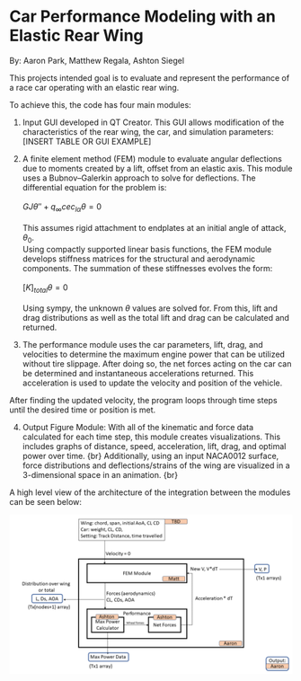 # Car Performance Modeling with an Elastic Rear Wing
By: Aaron Park, Matthew Regala, Ashton Siegel

This projects intended goal is to evaluate and represent the performance of a race car operating with an elastic rear wing.

To achieve this, the code has four main modules:

1) Input GUI developed in QT Creator. This GUI allows modification of the characteristics of the rear wing, the car, and simulation parameters:
[INSERT TABLE OR GUI EXAMPLE]
  
2) A finite element method (FEM) module to evaluate angular deflections due to moments created by a lift, offset from an elastic axis. This module uses a Bubnov–Galerkin approach to solve for deflections. The differential equation for the problem is: <br>  
$GJ\theta'' + q_{\infty }cec_{l\alpha }\theta = 0$ <br>  
This assumes rigid attachment to endplates at an initial angle of attack, $\theta_0$. <br>
Using compactly supported linear basis functions, the FEM module develops stiffness matrices for the structural and aerodynamic components. The summation of these stiffnesses evolves the form: <br>  
$[K]_{total} \theta = 0$ <br>  
Using sympy, the unknown $\theta$ values are solved for. From this, lift and drag distributions as well as the total lift and drag can be calculated and returned.

3) The performance module uses the car parameters, lift, drag, and velocities to determine the maximum engine power that can be utilized without tire slippage. After doing so, the net forces acting on the car can be determined and instantaneous accelerations returned. This acceleration is used to update the velocity and position of the vehicle.

After finding the updated velocity, the program loops through time steps until the desired time or position is met.


4) Output Figure Module: With all of the kinematic and force data calculated for each time step, this module creates visualizations. This includes graphs of distance, speed, acceleration, lift, drag, and optimal power over time. {br}
   Additionally, using an input NACA0012 surface, force distributions and deflections/strains of the wing are visualized in a 3-dimensional space in an animation. {br}  

A high level view of the architecture of the integration between the modules can be seen below:

![Project Interface Chart](https://github.com/mregala-ut/ME396GroupG2/blob/main/Project_InterfaceChart.png?raw=true)
